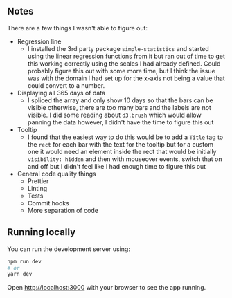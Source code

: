 ## Notes

There are a few things I wasn't able to figure out:
- Regression line
  - I installed the 3rd party package `simple-statistics` and started using the linear regression functions from it but ran out of time to get this working correctly using the scales I had already defined. Could probably figure this out with some more time, but I think the issue was with the domain I had set up for the x-axis not being a value that could convert to a number.
- Displaying all 365 days of data
  - I spliced the array and only show 10 days so that the bars can be visible otherwise, there are too many bars and the labels are not visible. I did some reading about `d3.brush` which would allow panning the data however, I didn't have the time to figure this out
- Tooltip
  - I found that the easiest way to do this would be to add a `Title` tag to the `rect` for each bar with the text for the tooltip but for a custom one it would need an element inside the rect that would be initially `visibility: hidden` and then with mouseover events, switch that on and off but I didn't feel like I had enough time to figure this out
- General code quality things
  - Prettier
  - Linting
  - Tests
  - Commit hooks
  - More separation of code
  
## Running locally

You can run the development server using:

```bash
npm run dev
# or
yarn dev
```

Open [http://localhost:3000](http://localhost:3000) with your browser to see the app running.